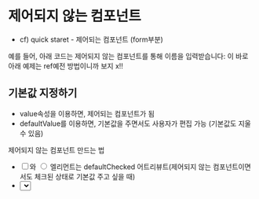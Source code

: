 # 제어되지 않는 컴포넌트
- cf) quick staret - 제어되는 컴포넌트 (form부분)

예를 들어, 아래 코드는 제어되지 않는 컴포넌트를 통해 이름을 입력받습니다:
이 바로 아래 예제는 ref예전 방법이니까 보지 x!!


## 기본값 지정하기
- value속성을 이용하면, 제어되는 컴포넌트가 됨
- defaultValue를 이용하면, 기본값을 주면서도 사용자가 편집 가능 (기본값도 지울 수 있음)


제어되지 않는 컴포넌트 만드는 법
- <input type="checkbox">와 <input type="radio"> 엘리먼트는 defaultChecked 어트리뷰트(제어되지 않는 컴포넌트이면서도 체크된 상태로 기본값 주고 싶을 때)
- <select>와 <textarea>는 defaultValue 어트리뷰트를 지원합니다.


## The file input Tag
input type을 file로 주고, 속성을 multiple주면 파일 여러 개 업로드 가능

입력받은 파일과 상호작용하기 위해서는 File API를 사용해야만 합니다. 아래 예제는 submit 이벤트 핸들러 내에서 파일에 접근하기 위해 DOM node를 가리키는 ref를 생성하는 방법을 보여줍니다:  
- 바로 아래 예제는 예전 ref 사용법임


비관적 업데이트 - 사용자가 좀 기다려야함. 
낙관적 업데이트 - 서버와 통신에 실패했을 때 처리가 어려움


# 성능 최적화
- 리액트 개발 시 중요한 이슈
- react는 setState가 일어난 컴포넌트의 모든 자식 컴포넌트를 다시 호출한다.
    --> ( 모든 자식 컴포넌트의 render 메소드를 호출한다.)
    -> 매번 새로 계산해야 한다.
    -> 이 계산을 하는 게 느릴 수 있다.
    props와 state는 둘 다 객체임
    props와 state의 속성이 바뀌지 않았다면 render메소드를 다시 호출할 필요가 x
    render함수는 순수함수(같은 입력 -> 같은 출력) 


---
> 실습 2가지 버전 올려주시는 거 링크 넣기 + 주석 합치기

---

불변성을 유지할 수 있게하는 라이브러리
immutable.js
immer가 점점 뜨고 있음. 페이스북도 immer 사용을 권장
immer는 내장 객체와 내장 배열을 사용. 이 라이브러리를 이용하면, 기존의 메소드를 사용하면서도 불변성을 유지할 수 있다.
---
# 비교조정 (Reconciliation) 피하기
```js
shouldComponentUpdate(nextProps, nextState) {
  return true;
}
```

일부 상황에서 컴포넌트를 업데이트할 필요가 없는 경우 shouldComponentUpdate 에서 false 를 반환하여 이 컴포넌트 및 하위에서 호출하는 render() 를 포함한 전체 렌더링 프로세스를 스킵할 수 있습니다.

- PureComponent에 shouldComponent가 내장되어 있는 것임
- 직접 shouldComponentUpdate를 세밀하게 만져도 됨.

# 비교조정 (Reconciliation)
- React는 선언적 API를 제공하기 때문에 

## 동기
- 1. 다른 타입을 가진 두 엘리먼트는 다른 트리를 만들어 낼 것이다.
- - > div를 table로 고쳐줘라. 라고 하면, 그 하위 트리는 비교를 수행하지 않고 싹 새로 그린다.

2. 개발자가 제공한 key prop을 이용해, 여러 번의 렌더링 속에서도 변경되지 말아야 할 자식 엘리먼트가 무엇인지를 알아낼 수 있을 것이다.
- - > 엘리먼트 타입이나 ket가 바뀌면 -> 더 이상 비교하지 않고 새로 그린다.

- 비교를 할 때는 맨 위 엘리먼트부터 비교

## 비교 알고리즘 (Diffing Algorithm)
트리를 버릴 때, 이전 DOM 노드들은 모두 파괴됩니다. 또한 컴포넌트 인스턴스의 componentWillUnmount() 라이프 사이클 훅이 실행됩니다. 새 트리가 구축될 때, 새 DOM 노드들이 DOM 안에 삽입됩니다. 그에 따라 컴포넌트 인스턴스의 componentWillMount() 훅이 실행되고, 그 다음 componentDidMount() 훅이 실행됩니다. 이전 트리에 연결되어 있던 모든 state가 유실됩니다.

루트 엘리먼트 아래에 있는 모든 컴포넌트가 언마운트되고 그 state 또한 파괴됩니다. 

- React의 상태는 화면에 그려질 때만 존재할 수 있다


## 같은 타입의 DOM 엘리먼트인 경우
같은 타입의 두 React DOM 엘리먼터를 비교할 때, React는 양쪽의 속성을 살펴본 뒤 같은 것들은 유지시키고 변경된 속성만을 갱신합니다. 
- -> DOM을 파괴하는 게 X
 두 요소를 비교하여 React는 DOM 노드에서 className 만 수정되고있다는 사실을 알게됩니다.


 하나의 DOM 노드를 처리한 뒤에, React는 뒤이어 해당 노드의 자식들을 재귀적으로 처리합니다
 - -> 하위 요소들에 대해서 똑갗은 작업을 수행


## 같은 타입의 컴포넌트 엘리먼트인 경우

- **같은 타입**의 컴포넌트 엘리먼트인 경우는 prop이 바뀔 뿐 state가 날아가지 않는다 

componentWillReceiveProps()는 요즘 안씀

## 자식에 대한 재귀적 처리

## 키
- 같은 자료면 같은 키를 써야한다.
- 같은 자료인데 키를 바꾸면 리액트는 다른 자료라고 인식한다. 
- 키가 바뀌면 상태가 다 날아간다

- 내가 상태를 강제로 초기화하고 라이프사이클 훅을 싶을 때도 키를 사용할 수 있다.

- **엘리먼트 타입이나 상태가 바뀌면 상태가 다 날아간다!!!!!**